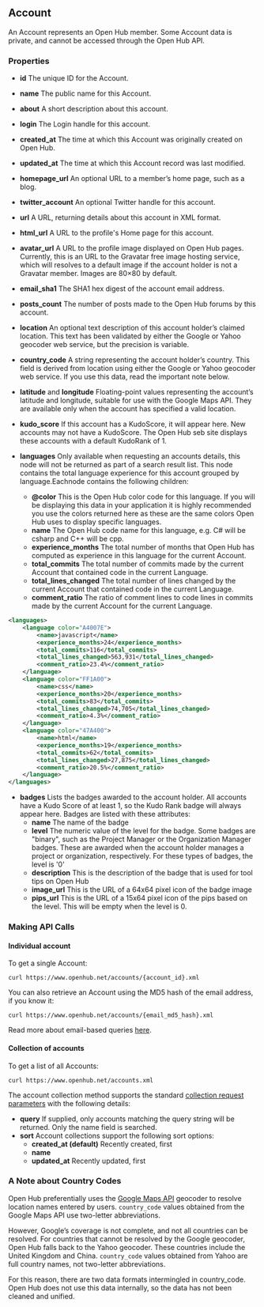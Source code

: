 ## Account

An Account represents an Open Hub member. Some Account data is private, and cannot be accessed through the Open Hub API.

### Properties
+ __id__
The unique ID for the Account.

+ __name__
    The public name for this Account.

+ __about__
    A short description about this account.

+ __login__
    The Login handle for this account.

+ __created_at__
    The time at which this Account was originally created on Open Hub.

+ __updated_at__
    The time at which this Account record was last modified.

+ __homepage_url__
    An optional URL to a member’s home page, such as a blog.

+ __twitter_account__
    An optional Twitter handle for this account.

+ __url__
    A URL, returning details about this account in XML format.

+ __html_url__
    A URL to the profile's Home page for this account.

+ __avatar_url__
    A URL to the profile image displayed on Open Hub pages. Currently, this is an URL to the Gravatar free image hosting service, which will resolves to a default image if the account holder is not a Gravatar member. Images are 80×80 by default.

+ __email_sha1__
    The SHA1 hex digest of the account email address.

+ __posts_count__
    The number of posts made to the Open Hub forums by this account.

+ __location__
    An optional text description of this account holder’s claimed location. This text has been validated by either the Google or Yahoo geocoder web service, but the precision is variable.

+ __country_code__
    A string representing the account holder’s country. This field is derived from location using either the Google or Yahoo geocoder web service. If you use this data, read the important note below.

+ __latitude__ and __longitude__
    Floating-point values representing the account’s latitude and longitude, suitable for use with the Google Maps API. They are available only when the account has specified a valid location.

+ __kudo_score__
If this account has a KudoScore, it will appear here. New accounts may not have a KudoScore. The Open Hub seb site displays these accounts with a default KudoRank of 1.

+ __languages__
    Only available when requesting an accounts details, this node will not be returned as part of a search result list. This node contains the total language experience for this account grouped by language.Eachnode contains the following children:
    - __@color__
    This is the Open Hub color code for this language. If you will be displaying this data in your application it is highly recommended you use the colors returned here as these are the same colors Open Hub uses to display specific languages.
    - __name__
    The Open Hub code name for this language, e.g. C# will be csharp and C++ will be cpp.
    - __experience_months__
    The total number of months that Open Hub has computed as experience in this language for the current Account.
    - __total_commits__
    The total number of commits made by the current Account that contained code in the current Language.
    - __total_lines_changed__
    The total number of lines changed by the current Account that contained code in the current Language.
    - __comment_ratio__
    The ratio of comment lines to code lines in commits made by the current Account for the current Language.

```xml
<languages>
    <language color="A4007E">
        <name>javascript</name>
        <experience_months>24</experience_months>
        <total_commits>116</total_commits>
        <total_lines_changed>563,931</total_lines_changed>
        <comment_ratio>23.4%</comment_ratio>
    </language>
    <language color="FF1A00">
        <name>css</name>
        <experience_months>20</experience_months>
        <total_commits>83</total_commits>
        <total_lines_changed>74,705</total_lines_changed>
        <comment_ratio>4.3%</comment_ratio>
    </language>
    <language color="47A400">
        <name>html</name>
        <experience_months>19</experience_months>
        <total_commits>62</total_commits>
        <total_lines_changed>27,875</total_lines_changed>
        <comment_ratio>20.5%</comment_ratio>
    </language>
</languages>
```

+ __badges__
Lists the badges awarded to the account holder.  All accounts have a Kudo Score of at least 1, so the Kudo Rank badge will always appear here.  Badges are listed with these attributes:
    - __name__
    The name of the badge
    - __level__
    The numeric value of the level for the badge.  Some badges are "binary", such as the Project Manager or the Organization Manager badges.  These are awarded when the account holder manages a project or organization, respectively.  For these types of badges, the level is '0'
    - __description__
    This is the description of the badge that is used for tool tips on Open Hub
    - __image_url__
    This is the URL of a 64x64 pixel icon of the badge image
    - __pips_url__
    This is the URL of a 15x64 pixel icon of the pips based on the level.  This will be empty when the level is 0.

### Making API Calls

#### Individual account
To get a single Account:
```shell
curl https://www.openhub.net/accounts/{account_id}.xml
```

You can also retrieve an Account using the MD5 hash of the email address, if you know it:
```shell
curl https://www.openhub.net/accounts/{email_md5_hash}.xml
```

Read more about email-based queries [here](/email_lookup.md).

#### Collection of accounts
To get a list of all Accounts:
```shell
curl https://www.openhub.net/accounts.xml
```

The account collection method supports the standard [collection request parameters](/README.md#collection-requests) with the following details:

+ __query__
    If supplied, only accounts matching the query string will be returned. Only the name field is searched.
+ __sort__
    Account collections support the following sort options:
    - __created_at (default)__
        Recently created, first
    - __name__
    - __updated_at__
        Recently updated, first

### A Note about Country Codes
Open Hub preferentially uses the [Google Maps API](http://www.google.com/apis/maps/documentation/index.html) geocoder to resolve location names entered by users. `country_code` values obtained from the Google Maps API use two-letter abbreviations.

However, Google’s coverage is not complete, and not all countries can be resolved. For countries that cannot be resolved by the Google geocoder, Open Hub falls back to the Yahoo geocoder. These countries include the United Kingdom and China. `country_code` values obtained from Yahoo are full country names, not two-letter abbreviations.

For this reason, there are two data formats intermingled in country_code. Open Hub does not use this data internally, so the data has not been cleaned and unified.
